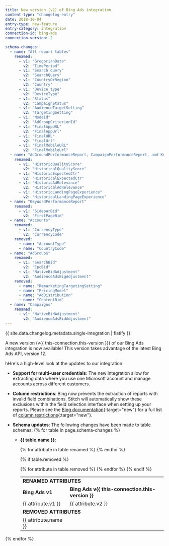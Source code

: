 ```yaml
---
title: New version (v2) of Bing Ads integration
content-type: "changelog-entry"
date: 2018-10-04
entry-type: new-feature
entry-category: integration
connection-id: bing-ads
connection-version: 2

schema-changes:
  - name: "All report tables"
    renamed:
      - v1: "GregorianDate"
        v2: "TimePeriod"
      - v1: "Search query"
        v2: "SearchQuery"
      - v1: "CountryOrRegion"
        v2: "Country"
      - v1: "Device type"
        v2: "DeviceType"
      - v1: "Status"
        v2: "CampaignStatus"
      - v1: "AudienceTargetSetting"
        v2: "TargetingSetting"
      - v1: "NodeId"
        v2: "AdGroupCriterionId"
      - v1: "FinalAppURL"
        v2: "FinalAppUrl"
      - v1: "FinalURL"
        v2: "FinalUrl"
      - v1: "FinalMobileURL"
        v2: "FinalMobileUrl"
  - name: "AdGroundPerformanceReport, CampaignPerformanceReport, and KeywordPerformanceReport tables"
    renamed:
      - v1: "HistoricQualityScore"
        v2: "HistoricalQualityScore"
      - v1: "HistoricExpectedCtr"
        v2: "HistoricalExpectedCtr"
      - v1: "HistoricAdRelevance"
        v2: "HistoricalAdRelevance"
      - v1: "HistoricLandingPageExperience"
        v2: "HistoricalLandingPageExperience"
  - name: "KeyWordPerformanceReport"
    renamed:
      - v1: "SidebarBid"
        v2: "FirstPageBid"
  - name: "Accounts"
    renamed:
      - v1: "CurrencyType"
        v2: "CurrencyCode"
    removed:
      - name: "AccountType"
      - name: "CountryCode"
  - name: "AdGroups"
    renamed:
      - v1: "SearchBid"
        v2: "CpcBid"
      - v1: "NativeBidAdjustment"
        v2: "AudienceAdsBigAdjustment"
    removed:
      - name: "RemarketingTargetingSetting"
      - name: "PricingModel"
      - name: "AdDistribution"
      - name: "ContentBid"
  - name: "Campaigns"
    renamed:
      - v1: "NativeBidAdjustment"
        v2: "AudienceAdsBidAdjustment"
---
```

{{ site.data.changelog.metadata.single-integration | flatify }}

A new version (v{{ this-connection.this-version }}) of our Bing Ads integration is now available! This version takes advantage of the latest Bing Ads API, version 12.

hHre's a high-level look at the updates to our integration:

- **Support for multi-user credentials**: The new integration allow for extracting data where you use one Microsoft account and manage accounts across different customers.

- **Column restrictions**: Bing now prevents the extraction of reports with invalid field combinations. Stitch will automatically show these exclusions within the field selection interface when setting up your reports. Please see the [Bing documentation](https://docs.microsoft.com/en-us/bingads/guides/reports?view=bingads-12#columnrestrictions){:target="new"} for a full list of [column restrictions](https://docs.microsoft.com/en-us/bingads/guides/reports?view=bingads-12#columnrestrictions){:target="new"}.

- **Schema updates**: The following changes have been made to table schemas:
{% for table in page.schema-changes %}
  - **{{ table.name }}**: 
    <table>
      <tr>
        <td colspan="2" class="table-subheading">
          <strong>
            RENAMED ATTRIBUTES
          </strong>
        </td>
      </tr>
      <tr>
        <td>
          <strong>
            Bing Ads v1
          </strong>
        </td>
        <td>
          <strong>
            Bing Ads v{{ this-connection.this-version }}
          </strong>
        </td>
      </tr>
      {% for attribute in table.renamed %}
        <tr>
          <td>
            {{ attribute.v1 }}
          </td>
          <td>
            {{ attribute.v2 }}
          </td>
        </tr>
      {% endfor %}

      {% if table.removed %}
        <tr>
          <td colspan="2" class="table-subheading">
            <strong>
              REMOVED ATTRIBUTES
            </strong>
          </td>
        </tr>
        {% for attribute in table.removed %}
          <tr>
            <td>
              {{ attribute.name }}
            </td>
            <td>
            </td>
          </tr>
        {% endfor %}
      {% endif %}
    </table>
{% endfor %}